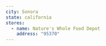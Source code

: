 ```yaml
---
city: Sonora
state: california
stores:
  - name: Nature's Whole Food Depot
    address: "95370"
---
```


